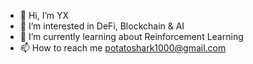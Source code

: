 - 👋 Hi, I’m YX
- 👀 I’m interested in DeFi, Blockchain & AI
- 🌱 I’m currently learning about Reinforcement Learning
- 📫 How to reach me potatoshark1000@gmail.com
